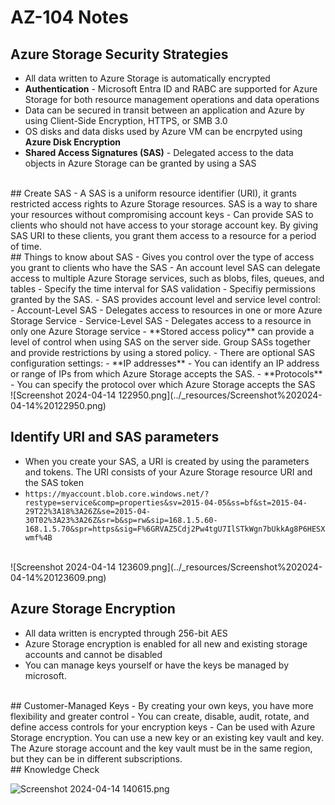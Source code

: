 # AZ-104 Notes
## Azure Storage Security Strategies
- All data written to Azure Storage is automatically encrypted
- **Authentication** - Microsoft Entra ID and RABC are supported for Azure Storage for both resource management operations and data operations
- Data can be secured in transit between an application and Azure by using Client-Side Encryption, HTTPS, or SMB 3.0
- OS disks and data disks used by Azure VM can be encrpyted using **Azure Disk Encryption**
- **Shared Access Signatures (SAS)** - Delegated access to the data objects in Azure Storage can be granted by using a SAS
<br/>
## Create SAS
- A SAS is a uniform resource identifier (URI), it grants restricted access rights to Azure Storage resources. SAS is a way to share your resources without compromising account keys
- Can provide SAS to clients who should not have access to your storage account key. By giving SAS URI to these clients, you grant them access to a resource for a period of time.
<br/>
## Things to know about SAS
- Gives you control over the type of access you grant to clients who have the SAS
- An account level SAS can delegate access to multiple Azure Storage services, such as blobs, files, queues, and tables
- Specify the time interval for SAS validation
- Specifiy permissions granted by the SAS.
- SAS provides account level and service level control:
	- Account-Level SAS - Delegates access to resources in one or more Azure Storage Service
	- Service-Level SAS - Delegates access to a resource in only one Azure Storage service
- **Stored access policy** can provide a level of control when using SAS on the server side. Group SASs together and provide restrictions by using a stored policy.
- There are optional SAS configuration settings:
	- **IP addresses** - You can identify an IP address or range of IPs from which Azure Storage accepts the SAS. 
	- **Protocols** - You can specify the protocol over which Azure Storage accepts the SAS
<br/>
![Screenshot 2024-04-14 122950.png](../_resources/Screenshot%202024-04-14%20122950.png)
<br/>

## Identify URI and SAS parameters 
- When you create your SAS, a URI is created by using the parameters and tokens. The URI consists of your Azure Storage resource URI and the SAS token
- `https://myaccount.blob.core.windows.net/?restype=service&comp=properties&sv=2015-04-05&ss=bf&st=2015-04-29T22%3A18%3A26Z&se=2015-04-30T02%3A23%3A26Z&sr=b&sp=rw&sip=168.1.5.60-168.1.5.70&spr=https&sig=F%6GRVAZ5Cdj2Pw4tgU7IlSTkWgn7bUkkAg8P6HESXwmf%4B`
<br/>
![Screenshot 2024-04-14 123609.png](../_resources/Screenshot%202024-04-14%20123609.png)
<br/>


## Azure Storage Encryption
- All data written is encrypted through 256-bit AES
- Azure Storage encryption is enabled for all new and existing storage accounts and cannot be disabled
- You can manage keys yourself or have the keys be managed by microsoft. 
<br/>
## Customer-Managed Keys
- By creating your own keys, you have more flexibility and greater control
- You can create, disable, audit, rotate, and define access controls for your encryption keys
- Can be used with Azure Storage encryption. You can use a new key or an existing key vault and key. The Azure storage account and the key vault must be in the same region, but they can be in different subscriptions.
<br/>
## Knowledge Check 


![Screenshot 2024-04-14 140615.png](../_resources/Screenshot%202024-04-14%20140615.png)

